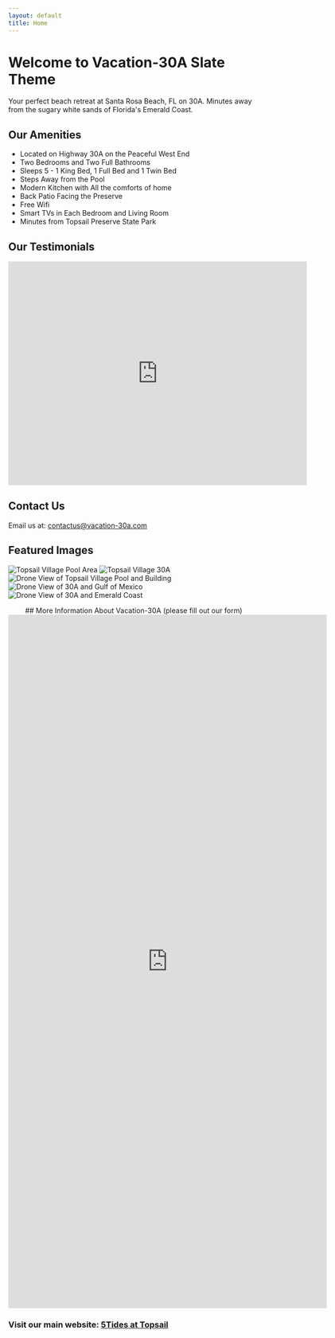 ```yaml
---
layout: default
title: Home
---
```


# Welcome to Vacation-30A Slate Theme

Your perfect beach retreat at Santa Rosa Beach, FL on 30A. Minutes away from the sugary white sands of Florida's Emerald Coast.

## Our Amenities
- Located on Highway 30A on the Peaceful West End
- Two Bedrooms and Two Full Bathrooms
- Sleeps 5 - 1 King Bed, 1 Full Bed and 1 Twin Bed
- Steps Away from the Pool
- Modern Kitchen with All the comforts of home
- Back Patio Facing the Preserve
- Free Wifi
- Smart TVs in Each Bedroom and Living Room
- Minutes from Topsail Preserve State Park


## Our Testimonials
<iframe src="https://www.google.com/maps/embed?pb=!1m18!1m12!1m3!1d220545.80494094512!2d-86.05918728442042!3d30.26477764190027!2m3!1f0!2f0!3f0!3m2!1i1024!2i768!4f13.1!3m3!1m2!1s0x20b2a6733de11d6f%3A0x8d50d88867e4f1c4!2s5Tides!5e0!3m2!1sen!2sus!4v1735866600375!5m2!1sen!2sus" width="600" height="450" style="border:0;" allowfullscreen="" loading="lazy" referrerpolicy="no-referrer-when-downgrade"></iframe>



## Contact Us
Email us at: [contactus@vacation-30a.com](mailto:5tidesfl@gmail.com)


## Featured Images
![Topsail Village Pool Area](web_412%20Topsail%20Village%20%20_30.jpg)
![Topsail Village 30A](web_412%20Topsail%20Village%20%20_31.jpg)
![Drone View of Topsail Village Pool and Building](web_412%20Topsail%20Village%20%20_32.jpg)
![Drone View of 30A and Gulf of Mexico](web_412%20Topsail%20Village%20%20_33.jpg)
![Drone View of 30A and Emerald Coast](web_412%20Topsail%20Village%20%20_34.jpg)


<div style="text-align: center;">
## More Information About Vacation-30A (please fill out our form)
</div>

<iframe src="https://docs.google.com/forms/d/e/1FAIpQLSd6xqATwH8-ZKf9176wsEocRiq504atIWmAFRiSTrABRurcMA/viewform?embedded=true" width="640" height="1394" frameborder="0" marginheight="0" marginwidth="0">Loading…</iframe>

### Visit our main website: [5Tides at Topsail](https://5tidesfl.com)
